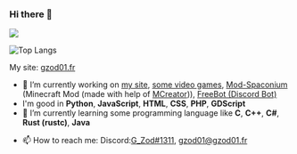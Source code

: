 ### Hi there 👋

<picture>
  <source
    srcset="https://github-readme-stats.vercel.app/api?username=gzod01&show_icons=true&count_private=true&theme=dark"
    media="(prefers-color-scheme: dark)"
  />
  <source
    srcset="https://github-readme-stats.vercel.app/api?username=gzod01&show_icons=true&count_private=true&theme=default"
    media="(prefers-color-scheme: light), (prefers-color-scheme: no-preference)"
  />
  <img src="https://github-readme-stats.vercel.app/api?username=gzod01&show_icons=true&count_private=true&theme=dark" />
</picture>


![Top Langs](https://github-readme-stats.vercel.app/api/top-langs/?username=gzod01&langs_count=8&layout=compact&count_private=true&theme=dark#gh-dark-mode-only)<br>
<!--
![Top Langs](https://github-readme-stats.vercel.app/api/top-langs/?username=gzod01&langs_count=8&layout=compact&count_private=true&theme=default#gh-light-mode-only)-->

My site: <a href="http://gzod01.fr">gzod01.fr</a>

- 🔭 I’m currently working on [my site](https://gzod01.fr), [some video games](https://gzod01.fr/games), <a href="https://github.com/gzod01/Mod-Spaconium">Mod-Spaconium</a> (Minecraft Mod (made with help of <a href="mcreator.net">MCreator</a>)), <a href="https://gzod01.github.io/freebot">FreeBot (Discord Bot)</a>
- I'm good in **Python**, **JavaScript**, **HTML**, **CSS**, **PHP**, **GDScript**
- 🌱 I’m currently learning some programming language like **C**, **C++**, **C#**, **Rust (rustc)**, **Java**
<!-- - 👯 I’m looking to collaborate on ...
- 🤔 I’m looking for help with ...
- 💬 Ask me about ... -->
- 📫 How to reach me: Discord:<a href="https://discord.com/users/690103250636243068">G_Zod#1311</a>, <a href="mailto:gzod01@gzod01.fr">gzod01@gzod01.fr</a>
<!-- - 😄 Pronouns: ...
- ⚡ Fun fact: ... -->
